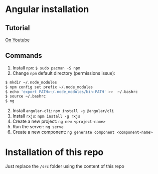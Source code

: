 # Angular installation

## Tutorial
[On Youtube](https://www.youtube.com/watch?v=DlkR2n4SMMk)

## Commands
1. Install `npm`: `$ sudo pacman -S npm`
2. Change `npm` default directory (permissions issue):

```sh
$ mkdir ~/.node_modules
$ npm config set prefix ~/.node_modules
$ echo 'export PATH=~/.node_modules/bin:PATH' >>  ~/.bashrc
$ source ~/.bashrc
$ ng
```

2. Install `angular-cli`: `npm install -g @angular/cli`
3. Install `rxjs`: `npm install -g rxjs`
4. Create a new project: `ng new <project-name>`
5. Run the server: `ng serve`
6. Create a new component: `ng generate component <component-name>`

# Installation of this repo

Just replace the `/src` folder using the content of this repo
